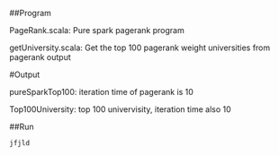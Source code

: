 ##Program

PageRank.scala: Pure spark pagerank program

getUniversity.scala: Get the top 100 pagerank weight universities from pagerank output

#Output

pureSparkTop100: iteration time of pagerank is 10

Top100University: top 100 univervisity, iteration time also 10

##Run
```
jfjld
```
